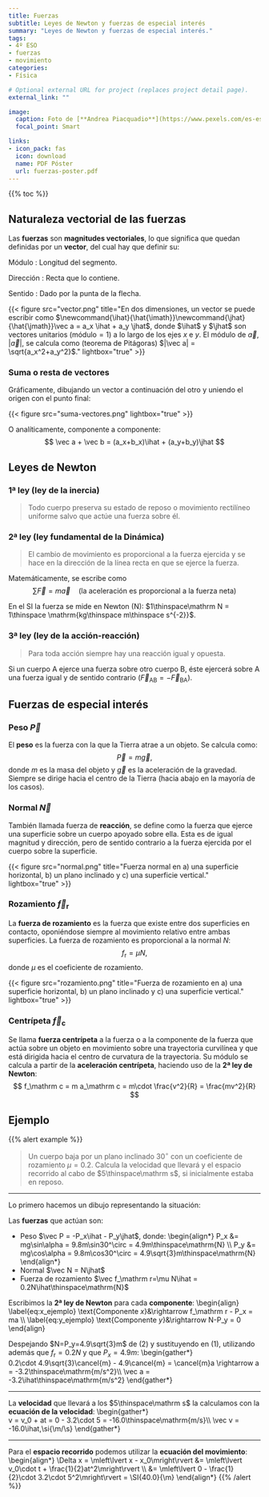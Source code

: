 ```yaml
---
title: Fuerzas
subtitle: Leyes de Newton y fuerzas de especial interés
summary: "Leyes de Newton y fuerzas de especial interés."
tags:
- 4º ESO
- fuerzas
- movimiento
categories:
- Física

# Optional external URL for project (replaces project detail page).
external_link: ""

image:
  caption: Foto de [**Andrea Piacquadio**](https://www.pexels.com/es-es/@olly) en [Pexels](https://www.pexels.com/es-es/)
  focal_point: Smart

links:
- icon_pack: fas
  icon: download
  name: PDF Póster
  url: fuerzas-poster.pdf
---
```


{{% toc %}}

## Naturaleza vectorial de las fuerzas

Las **fuerzas** son **magnitudes vectoriales**, lo que significa que quedan definidas por un **vector**, del cual hay que definir su:

Módulo
: Longitud del segmento.

Dirección
: Recta que lo contiene.

Sentido
: Dado por la punta de la flecha.

{{< figure src="vector.png" title="En dos dimensiones, un vector se puede escribir como $\newcommand{\ihat}{\hat{\imath}}\newcommand{\jhat}{\hat{\jmath}}\vec a = a_x \ihat + a_y \jhat$, donde $\ihat$ y $\jhat$ son vectores unitarios ($\text{módulo} = 1$) a lo largo de los ejes $x$ e $y$. El módulo de $\vec a$, $|\vec a|$, se calcula como (teorema de Pitágoras) $|\vec a| = \sqrt{a_x^2+a_y^2}$." lightbox="true" >}}

### Suma o resta de vectores
Gráficamente, dibujando un vector a continuación del otro y uniendo el origen con el punto final:

{{< figure src="suma-vectores.png" lightbox="true" >}}

O analíticamente, componente a componente:
$$
\vec a + \vec b = (a_x+b_x)\ihat + (a_y+b_y)\jhat
$$

## Leyes de Newton

### 1ª ley (ley de la inercia)
> Todo cuerpo preserva su estado de reposo o movimiento rectilíneo uniforme salvo que actúe una fuerza sobre él.

### 2ª ley (ley fundamental de la Dinámica)
> El cambio de movimiento es proporcional a la fuerza ejercida y se hace en la dirección de la línea recta en que se ejerce la fuerza.

Matemáticamente, se escribe como
$$
\sum\vec F = m\vec a\quad \text{(la aceleración es proporcional a la fuerza neta)}
$$

En el SI la fuerza se mide en Newton (N): $1\thinspace\mathrm N = 1\thinspace \mathrm{kg\thinspace m\thinspace s^{-2}}$.

### 3ª ley (ley de la acción-reacción)
> Para toda acción siempre hay una reacción igual y opuesta.

Si un cuerpo A ejerce una fuerza sobre otro cuerpo B, éste ejercerá sobre A una fuerza igual y de sentido contrario ($\vec F_\text{AB} = -\vec F_\text{BA}$).

## Fuerzas de especial interés

### Peso $\vec P$
El **peso** es la fuerza con la que la Tierra atrae a un objeto. Se calcula como:
$$
\vec P = m\vec g,
$$
donde $m$ es la masa del objeto y $\vec g$ es la aceleración de la gravedad. Siempre se dirige hacia el centro de la Tierra (hacia abajo en la mayoría de los casos).

### Normal $\vec N$
También llamada fuerza de **reacción**, se define como la fuerza que ejerce una superficie sobre un cuerpo apoyado sobre ella. Esta es de igual magnitud y dirección, pero de sentido contrario a la fuerza ejercida por el cuerpo sobre la superficie.

{{< figure src="normal.png" title="Fuerza normal en a) una superficie horizontal, b) un plano inclinado y c) una superficie vertical." lightbox="true" >}}

### Rozamiento $\vec f_\mathrm r$
La **fuerza de rozamiento** es la fuerza que existe entre dos superficies en contacto, oponiéndose siempre al movimiento relativo entre ambas superficies. La fuerza de rozamiento es proporcional a la normal $N$:
$$
f_\mathrm r = \mu N,
$$
donde $\mu$ es el coeficiente de rozamiento.

{{< figure src="rozamiento.png" title="Fuerza de rozamiento en a) una superficie horizontal, b) un plano inclinado y c) una superficie vertical." lightbox="true" >}}

### Centrípeta $\vec f_\mathrm c$
Se llama **fuerza centrípeta** a la fuerza o a la componente de la fuerza que actúa sobre un objeto en movimiento sobre una trayectoria curvilínea y que está dirigida hacia el centro de curvatura de la trayectoria. Su módulo se calcula a partir de la **aceleración centrípeta**, haciendo uso de la **2ª ley de Newton**:
$$
f_\mathrm c = m a_\mathrm c = m\cdot \frac{v^2}{R} = \frac{mv^2}{R}
$$

## Ejemplo
{{% alert example %}}
<br>

> Un cuerpo baja por un plano inclinado $30^\circ$ con un coeficiente de rozamiento $\mu=0.2$. Calcula la velocidad que llevará y el espacio recorrido al cabo de $5\thinspace\mathrm s$, si inicialmente estaba en reposo.

---

Lo primero hacemos un dibujo representando la situación:
				
Las **fuerzas** que actúan son:

- Peso $\vec P = -P_x\ihat - P_y\jhat$, donde:
	\begin{align*}
	P_x &= mg\sin\alpha = 9.8m\sin30^\circ = 4.9m\thinspace\mathrm{N} \\\\
	P_y &= mg\cos\alpha = 9.8m\cos30^\circ = 4.9\sqrt{3}m\thinspace\mathrm{N}
	\end{align*}
- Normal $\vec N = N\jhat$
- Fuerza de rozamiento $\vec f_\mathrm r=\mu N\ihat = 0.2N\ihat\thinspace\mathrm{N}$

Escribimos la **2ª ley de Newton** para cada **componente**:
\begin{align}
\label{eq:x_ejemplo}
\text{Componente $x$}&\rightarrow f_\mathrm r - P_x = ma \\\\
\label{eq:y_ejemplo}
\text{Componente $y$}&\rightarrow N-P_y = 0
\end{align}

Despejando $N=P_y=4.9\sqrt{3}m$ de (2) y sustituyendo en (1), utilizando además que $f_\mathrm r = 0.2 N$ y que $P_x = 4.9m$:
\begin{gather*}		  	
0.2\cdot 4.9\sqrt{3}\cancel{m} - 4.9\cancel{m} = \cancel{m}a \rightarrow a = -3.2\thinspace\mathrm{m/s^2}\\\\
\vec a = -3.2\ihat\thinspace\mathrm{m/s^2}
\end{gather*}

---

La **velocidad** que llevará a los $5\thinspace\mathrm s$ la calculamos con la **ecuación de la velocidad**:
\begin{gather*}		  	
v = v_0 + at = 0 - 3.2\cdot 5 = -16.0\thinspace\mathrm{m/s}\\\\
\vec v = -16.0\ihat\,\si{\m/\s}
\end{gather*}

---

Para el **espacio recorrido** podemos utilizar la **ecuación del movimiento**:
\begin{align*}
\Delta x = \mleft\lvert x - x_0\mright\rvert &= \mleft\lvert v_0\cdot t + \frac{1}{2}at^2\mright\rvert \\\\
 &= \mleft\lvert 0 - \frac{1}{2}\cdot 3.2\cdot 5^2\mright\rvert = \SI{40.0}{\m}
\end{align*}
{{% /alert %}}
